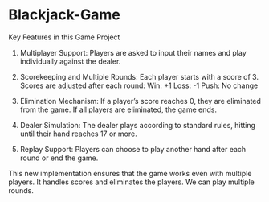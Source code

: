 # Blackjack-Game

Key Features in this Game Project

1. Multiplayer Support:
Players are asked to input their names and play individually against the dealer.

2. Scorekeeping and Multiple Rounds:
Each player starts with a score of 3. Scores are adjusted after each round:
Win: +1
Loss: -1
Push: No change

3. Elimination Mechanism:
If a player’s score reaches 0, they are eliminated from the game.
If all players are eliminated, the game ends.

4. Dealer Simulation:
The dealer plays according to standard rules, hitting until their hand reaches 17 or more.

5. Replay Support:
Players can choose to play another hand after each round or end the game.


This new implementation ensures that the game works even with multiple players. It handles scores and eliminates the players. We can play multiple rounds. 
